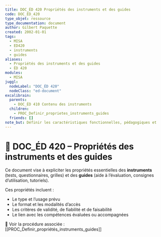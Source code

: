 ```yaml
---
title: DOC_ÉD 420 Propriétés des instruments et des guides
code: DOC_ÉD_420
type_objet: ressource
type_documentation: document
author: Gilbert Paquette
created: 2002-01-01
tags:
  - MISA
  - ED420
  - instruments
  - guides
aliases:
  - Propriétés des instruments et des guides
  - ÉD 420
modules:
  - MISA
juggl:
  nodeLabel: "DOC_ÉD 420"
  nodeClass: "ed-document"
excalibrain:
  parents:
    - DOC_ÉD 410 Contenu des instruments
  children:
    - PROC_Definir_proprietes_instruments_guides
  friends: []
note_but: Définir les caractéristiques fonctionnelles, pédagogiques et médiatiques des instruments d’évaluation et des guides d’usage dans un SA.
---
```


# 📘 DOC_ÉD 420 – Propriétés des instruments et des guides

Ce document vise à expliciter les propriétés essentielles des **instruments** (tests, questionnaires, grilles) et des **guides** (aide à l’évaluation, consignes d’utilisation, tutoriels).

Ces propriétés incluent :
- Le type et l’usage prévu
- Le format et les modalités d’accès
- Les critères de validité, de fiabilité et de faisabilité
- Le lien avec les compétences évaluées ou accompagnées

📄 Voir la procédure associée : [[PROC_Definir_propriétés_instruments_guides]]
